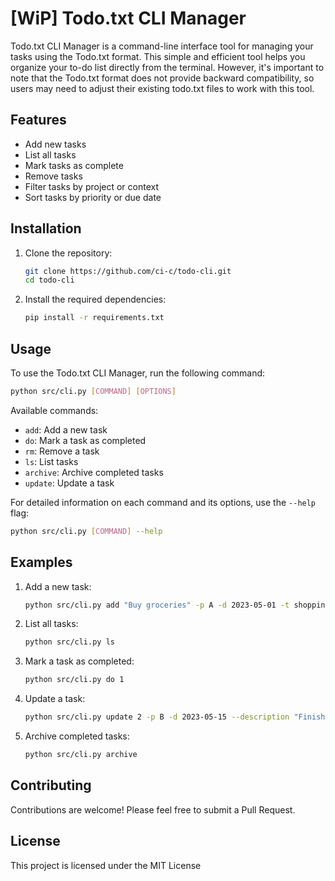 # [WiP] Todo.txt CLI Manager

Todo.txt CLI Manager is a command-line interface tool for managing your tasks using the Todo.txt format. This simple and efficient tool helps you organize your to-do list directly from the terminal. However, it's important to note that the Todo.txt format does not provide backward compatibility, so users may need to adjust their existing todo.txt files to work with this tool.

## Features

- Add new tasks
- List all tasks
- Mark tasks as complete
- Remove tasks
- Filter tasks by project or context
- Sort tasks by priority or due date

## Installation

1. Clone the repository:

   ```sh
   git clone https://github.com/ci-c/todo-cli.git
   cd todo-cli
   ```

2. Install the required dependencies:

   ```sh
   pip install -r requirements.txt
   ```

## Usage

To use the Todo.txt CLI Manager, run the following command:

```sh
python src/cli.py [COMMAND] [OPTIONS]
```

Available commands:

- `add`: Add a new task
- `do`: Mark a task as completed
- `rm`: Remove a task
- `ls`: List tasks
- `archive`: Archive completed tasks
- `update`: Update a task

For detailed information on each command and its options, use the `--help` flag:

```sh
python src/cli.py [COMMAND] --help
```

## Examples

1. Add a new task:

   ```sh
   python src/cli.py add "Buy groceries" -p A -d 2023-05-01 -t shopping:food -j personal -c errands
   ```

2. List all tasks:

   ```sh
   python src/cli.py ls
   ```

3. Mark a task as completed:

   ```sh
   python src/cli.py do 1
   ```

4. Update a task:

   ```sh
   python src/cli.py update 2 -p B -d 2023-05-15 --description "Finish project report"
   ```

5. Archive completed tasks:

   ```sh
   python src/cli.py archive
   ```

## Contributing

Contributions are welcome! Please feel free to submit a Pull Request.

## License

This project is licensed under the MIT License
